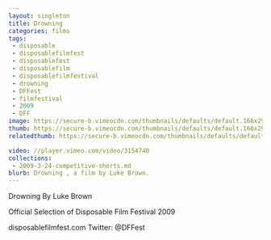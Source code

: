 ```yaml
---
layout: singleton
title: Drowning
categories: films
tags:
 - disposable
 - disposablefilmfest
 - disposablefest
 - disposablefilm
 - disposablefilmfestival
 - drowning
 - DFFest
 - filmfestival
 - 2009
 - DFF
image: https://secure-b.vimeocdn.com/thumbnails/defaults/default.166x295.jpg
thumb: https://secure-b.vimeocdn.com/thumbnails/defaults/default.166x295.jpg
relatedthumb: https://secure-b.vimeocdn.com/thumbnails/defaults/default.166x295.jpg

video: //player.vimeo.com/video/3154740
collections:
 - 2009-3-24-competitive-shorts.md
blurb: Drowning , a film by Luke Brown.
---
```


Drowning
By Luke Brown

Official Selection of Disposable Film Festival 2009

disposablefilmfest.com
Twitter: @DFFest